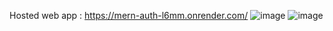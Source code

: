 Hosted web app : https://mern-auth-l6mm.onrender.com/
![image](https://github.com/Vanshika-Aggarwal/Mern-Auth2/assets/96949144/ee96261d-4494-4025-8885-df4e153850e9)
![image](https://github.com/Vanshika-Aggarwal/Mern-Auth2/assets/96949144/942f87ed-a135-4e8f-bc46-eb67de58f047)
